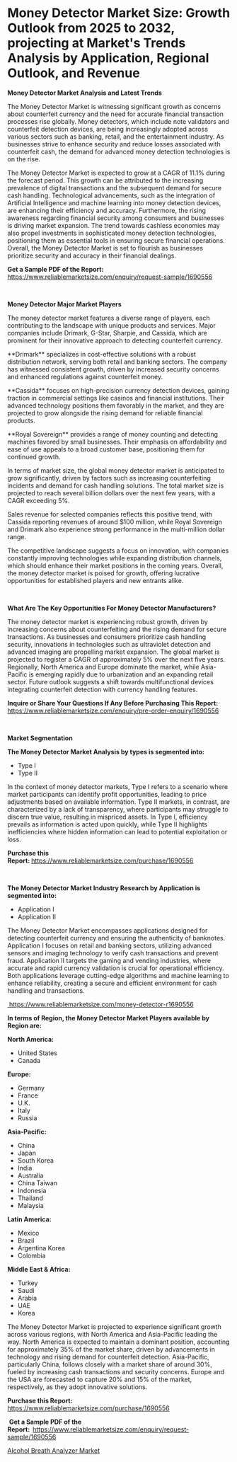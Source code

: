 <p><h1>Money Detector Market Size: Growth Outlook from 2025 to 2032, projecting at Market's Trends Analysis by Application, Regional Outlook, and Revenue</h1></p><p><strong>Money Detector Market Analysis and Latest Trends</strong></p>
<p><p>The Money Detector Market is witnessing significant growth as concerns about counterfeit currency and the need for accurate financial transaction processes rise globally. Money detectors, which include note validators and counterfeit detection devices, are being increasingly adopted across various sectors such as banking, retail, and the entertainment industry. As businesses strive to enhance security and reduce losses associated with counterfeit cash, the demand for advanced money detection technologies is on the rise.</p><p>The Money Detector Market is expected to grow at a CAGR of 11.1% during the forecast period. This growth can be attributed to the increasing prevalence of digital transactions and the subsequent demand for secure cash handling. Technological advancements, such as the integration of Artificial Intelligence and machine learning into money detection devices, are enhancing their efficiency and accuracy. Furthermore, the rising awareness regarding financial security among consumers and businesses is driving market expansion. The trend towards cashless economies may also propel investments in sophisticated money detection technologies, positioning them as essential tools in ensuring secure financial operations. Overall, the Money Detector Market is set to flourish as businesses prioritize security and accuracy in their financial dealings.</p></p>
<p><strong>Get a Sample PDF of the Report:&nbsp;</strong> <a href="https://www.reliablemarketsize.com/enquiry/request-sample/1690556?utm_campaign=3055&utm_medium=2&utm_source=Github&utm_content=ia&utm_term=26032025&utm_id=money-detector">https://www.reliablemarketsize.com/enquiry/request-sample/1690556</a></p>
<p>&nbsp;</p>
<p><strong>Money Detector Major Market Players</strong></p>
<p><p>The money detector market features a diverse range of players, each contributing to the landscape with unique products and services. Major companies include Drimark, G-Star, Sharpie, and Cassida, which are prominent for their innovative approach to detecting counterfeit currency.</p><p>**Drimark** specializes in cost-effective solutions with a robust distribution network, serving both retail and banking sectors. The company has witnessed consistent growth, driven by increased security concerns and enhanced regulations against counterfeit money.</p><p>**Cassida** focuses on high-precision currency detection devices, gaining traction in commercial settings like casinos and financial institutions. Their advanced technology positions them favorably in the market, and they are projected to grow alongside the rising demand for reliable financial products.</p><p>**Royal Sovereign** provides a range of money counting and detecting machines favored by small businesses. Their emphasis on affordability and ease of use appeals to a broad customer base, positioning them for continued growth.</p><p>In terms of market size, the global money detector market is anticipated to grow significantly, driven by factors such as increasing counterfeiting incidents and demand for cash handling solutions. The total market size is projected to reach several billion dollars over the next few years, with a CAGR exceeding 5%.</p><p>Sales revenue for selected companies reflects this positive trend, with Cassida reporting revenues of around $100 million, while Royal Sovereign and Drimark also experience strong performance in the multi-million dollar range.</p><p>The competitive landscape suggests a focus on innovation, with companies constantly improving technologies while expanding distribution channels, which should enhance their market positions in the coming years. Overall, the money detector market is poised for growth, offering lucrative opportunities for established players and new entrants alike.</p></p>
<p>&nbsp;</p>
<p><strong>What Are The Key Opportunities For Money Detector Manufacturers?</strong></p>
<p><p>The money detector market is experiencing robust growth, driven by increasing concerns about counterfeiting and the rising demand for secure transactions. As businesses and consumers prioritize cash handling security, innovations in technologies such as ultraviolet detection and advanced imaging are propelling market expansion. The global market is projected to register a CAGR of approximately 5% over the next five years. Regionally, North America and Europe dominate the market, while Asia-Pacific is emerging rapidly due to urbanization and an expanding retail sector. Future outlook suggests a shift towards multifunctional devices integrating counterfeit detection with currency handling features.</p></p>
<p><strong>Inquire or Share Your Questions If Any Before Purchasing This Report:</strong> <a href="https://www.reliablemarketsize.com/enquiry/pre-order-enquiry/1690556?utm_campaign=3055&utm_medium=2&utm_source=Github&utm_content=ia&utm_term=26032025&utm_id=money-detector">https://www.reliablemarketsize.com/enquiry/pre-order-enquiry/1690556</a></p>
<p>&nbsp;</p>
<p><strong>Market Segmentation</strong></p>
<p><strong>The Money Detector Market Analysis by types is segmented into:</strong></p>
<p><ul><li>Type I</li><li>Type II</li></ul></p>
<p><p>In the context of money detector markets, Type I refers to a scenario where market participants can identify profit opportunities, leading to price adjustments based on available information. Type II markets, in contrast, are characterized by a lack of transparency, where participants may struggle to discern true value, resulting in mispriced assets. In Type I, efficiency prevails as information is acted upon quickly, while Type II highlights inefficiencies where hidden information can lead to potential exploitation or loss.</p></p>
<p><strong>Purchase this Report:&nbsp;</strong><a href="https://www.reliablemarketsize.com/purchase/1690556?utm_campaign=3055&utm_medium=2&utm_source=Github&utm_content=ia&utm_term=26032025&utm_id=money-detector">https://www.reliablemarketsize.com/purchase/1690556</a></p>
<p>&nbsp;</p>
<p><strong>The Money Detector Market Industry Research by Application is segmented into:</strong></p>
<p><ul><li>Application I</li><li>Application II</li></ul></p>
<p><p>The Money Detector Market encompasses applications designed for detecting counterfeit currency and ensuring the authenticity of banknotes. Application I focuses on retail and banking sectors, utilizing advanced sensors and imaging technology to verify cash transactions and prevent fraud. Application II targets the gaming and vending industries, where accurate and rapid currency validation is crucial for operational efficiency. Both applications leverage cutting-edge algorithms and machine learning to enhance reliability, creating a secure and efficient environment for cash handling and transactions.</p></p>
<p><a href="https://www.reliablemarketsize.com/money-detector-r1690556?utm_campaign=3055&utm_medium=2&utm_source=Github&utm_content=ia&utm_term=26032025&utm_id=money-detector">&nbsp;https://www.reliablemarketsize.com/money-detector-r1690556</a></p>
<p><strong>In terms of Region, the Money Detector Market Players available by Region are:</strong></p>
<p>
    <p> <strong> North America: </strong>
        <ul>
            <li>United States</li>
            <li>Canada</li>
        </ul>
        </p> 
    <p> <strong> Europe: </strong>
        <ul>
            <li>Germany</li>
            <li>France</li>
            <li>U.K.</li>
            <li>Italy</li>
            <li>Russia</li>
        </ul>
        </p> 
    <p> <strong> Asia-Pacific: </strong>
        <ul>
            <li>China</li>
            <li>Japan</li>
            <li>South Korea</li>
            <li>India</li>
            <li>Australia</li>
            <li>China Taiwan</li>
            <li>Indonesia</li>
            <li>Thailand</li>
            <li>Malaysia</li>
        </ul>
        </p> 
    <p> <strong> Latin America: </strong>
        <ul>
            <li>Mexico</li>
            <li>Brazil</li>
            <li>Argentina Korea</li>
            <li>Colombia</li>
        </ul>
        </p> 
    <p> <strong> Middle East & Africa: </strong>
        <ul>
            <li>Turkey</li>
            <li>Saudi</li>
            <li>Arabia</li>
            <li>UAE</li>
            <li>Korea</li>
        </ul>
    </p>
    </p>
<p><p>The Money Detector Market is projected to experience significant growth across various regions, with North America and Asia-Pacific leading the way. North America is expected to maintain a dominant position, accounting for approximately 35% of the market share, driven by advancements in technology and rising demand for counterfeit detection. Asia-Pacific, particularly China, follows closely with a market share of around 30%, fueled by increasing cash transactions and security concerns. Europe and the USA are forecasted to capture 20% and 15% of the market, respectively, as they adopt innovative solutions.</p></p>
<p><strong>Purchase this Report: </strong><a href="https://www.reliablemarketsize.com/purchase/1690556?utm_campaign=3055&utm_medium=2&utm_source=Github&utm_content=ia&utm_term=26032025&utm_id=money-detector">https://www.reliablemarketsize.com/purchase/1690556</a></p>
<p>&nbsp;<strong>Get a Sample PDF of the Report:&nbsp;&nbsp;</strong><a href="https://www.reliablemarketsize.com/enquiry/request-sample/1690556?utm_campaign=3055&utm_medium=2&utm_source=Github&utm_content=ia&utm_term=26032025&utm_id=money-detector">https://www.reliablemarketsize.com/enquiry/request-sample/1690556</a></p>
<p><strong></strong></p>
<p><p><a href="https://github.com/mookiesville/Market-Research-Report-List-1/blob/main/alcohol-breath-analyzer-market.md?utm_campaign=3055&utm_medium=2&utm_source=Github&utm_content=ia&utm_term=26032025&utm_id=money-detector">Alcohol Breath Analyzer Market</a></p></p>